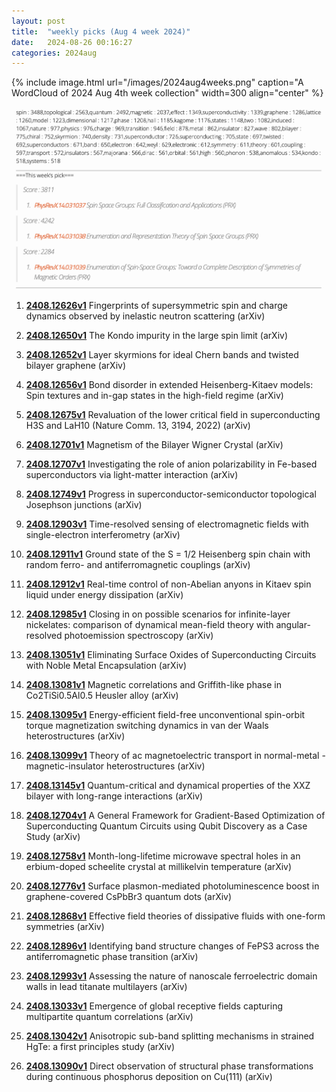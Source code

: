 ```yaml
---
layout: post
title:  "weekly picks (Aug 4 week 2024)"
date:   2024-08-26 00:16:27
categories: 2024aug
---
```



{% include image.html url="/images/2024aug4weeks.png" caption="A WordCloud of 2024 Aug 4th week collection" width=300 align="center" %}

<img src="/images/2024aug4weeks-pick.png">

1. **[2408.12626v1](https://arxiv.org/abs/2408.12626)** Fingerprints of supersymmetric spin and charge dynamics observed by inelastic neutron scattering (arXiv)

1. **[2408.12650v1](https://arxiv.org/abs/2408.12650)** The Kondo impurity in the large spin limit (arXiv)

1. **[2408.12652v1](https://arxiv.org/abs/2408.12652)** Layer skyrmions for ideal Chern bands and twisted bilayer graphene (arXiv)

1. **[2408.12656v1](https://arxiv.org/abs/2408.12656)** Bond disorder in extended Heisenberg-Kitaev models: Spin textures and in-gap states in the high-field regime (arXiv)

1. **[2408.12675v1](https://arxiv.org/abs/2408.12675)** Revaluation of the lower critical field in superconducting H3S and LaH10 (Nature Comm. 13, 3194, 2022) (arXiv)

1. **[2408.12701v1](https://arxiv.org/abs/2408.12701)** Magnetism of the Bilayer Wigner Crystal (arXiv)

1. **[2408.12707v1](https://arxiv.org/abs/2408.12707)** Investigating the role of anion polarizability in Fe-based superconductors via light-matter interaction (arXiv)

1. **[2408.12749v1](https://arxiv.org/abs/2408.12749)** Progress in superconductor-semiconductor topological Josephson junctions (arXiv)

1. **[2408.12903v1](https://arxiv.org/abs/2408.12903)** Time-resolved sensing of electromagnetic fields with single-electron interferometry (arXiv)

1. **[2408.12911v1](https://arxiv.org/abs/2408.12911)** Ground state of the S = 1/2 Heisenberg spin chain with random ferro- and antiferromagnetic couplings (arXiv)

1. **[2408.12912v1](https://arxiv.org/abs/2408.12912)** Real-time control of non-Abelian anyons in Kitaev spin liquid under energy dissipation (arXiv)

1. **[2408.12985v1](https://arxiv.org/abs/2408.12985)** Closing in on possible scenarios for infinite-layer nickelates: comparison of dynamical mean-field theory with angular-resolved photoemission spectroscopy (arXiv)


1. **[2408.13051v1](https://arxiv.org/abs/2408.13051)** Eliminating Surface Oxides of Superconducting Circuits with Noble Metal Encapsulation (arXiv)

1. **[2408.13081v1](https://arxiv.org/abs/2408.13081)** Magnetic correlations and Griffith-like phase in Co2TiSi0.5Al0.5 Heusler alloy (arXiv)

1. **[2408.13095v1](https://arxiv.org/abs/2408.13095)** Energy-efficient field-free unconventional spin-orbit torque magnetization switching dynamics in van der Waals heterostructures (arXiv)

1. **[2408.13099v1](https://arxiv.org/abs/2408.13099)** Theory of ac magnetoelectric transport in normal-metal - magnetic-insulator heterostructures (arXiv)

1. **[2408.13145v1](https://arxiv.org/abs/2408.13145)** Quantum-critical and dynamical properties of the XXZ bilayer with long-range interactions (arXiv)

1. **[2408.12704v1](https://arxiv.org/abs/2408.12704)** A General Framework for Gradient-Based Optimization of Superconducting Quantum Circuits using Qubit Discovery as a Case Study (arXiv)

1. **[2408.12758v1](https://arxiv.org/abs/2408.12758)** Month-long-lifetime microwave spectral holes in an erbium-doped scheelite crystal at millikelvin temperature (arXiv)

1. **[2408.12776v1](https://arxiv.org/abs/2408.12776)** Surface plasmon-mediated photoluminescence boost in graphene-covered CsPbBr3 quantum dots (arXiv)

1. **[2408.12868v1](https://arxiv.org/abs/2408.12868)** Effective field theories of dissipative fluids with one-form symmetries (arXiv)

1. **[2408.12896v1](https://arxiv.org/abs/2408.12896)** Identifying band structure changes of FePS3 across the antiferromagnetic phase transition (arXiv)

1. **[2408.12993v1](https://arxiv.org/abs/2408.12993)** Assessing the nature of nanoscale ferroelectric domain walls in lead titanate multilayers (arXiv)

1. **[2408.13033v1](https://arxiv.org/abs/2408.13033)** Emergence of global receptive fields capturing multipartite quantum correlations (arXiv)

1. **[2408.13042v1](https://arxiv.org/abs/2408.13042)** Anisotropic sub-band splitting mechanisms in strained HgTe: a first principles study (arXiv)

1. **[2408.13090v1](https://arxiv.org/abs/2408.13090)** Direct observation of structural phase transformations during continuous phosphorus deposition on Cu(111) (arXiv)

